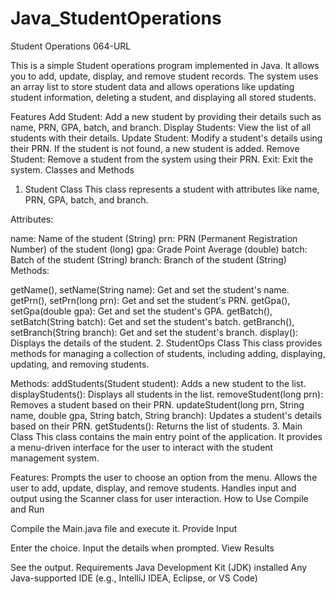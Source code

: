 # Java_StudentOperations
Student Operations
064-URL

This is a simple Student operations program implemented in Java. It allows you to add, update, display, and remove student records. The system uses an array list to store student data and allows operations like updating student information, deleting a student, and displaying all stored students.

Features
Add Student: Add a new student by providing their details such as name, PRN, GPA, batch, and branch.
Display Students: View the list of all students with their details.
Update Student: Modify a student's details using their PRN. If the student is not found, a new student is added.
Remove Student: Remove a student from the system using their PRN.
Exit: Exit the system.
Classes and Methods
1. Student Class
This class represents a student with attributes like name, PRN, GPA, batch, and branch.

Attributes:

name: Name of the student (String)
prn: PRN (Permanent Registration Number) of the student (long)
gpa: Grade Point Average (double)
batch: Batch of the student (String)
branch: Branch of the student (String)
Methods:

getName(), setName(String name): Get and set the student's name.
getPrn(), setPrn(long prn): Get and set the student's PRN.
getGpa(), setGpa(double gpa): Get and set the student's GPA.
getBatch(), setBatch(String batch): Get and set the student's batch.
getBranch(), setBranch(String branch): Get and set the student's branch.
display(): Displays the details of the student.
2. StudentOps Class
This class provides methods for managing a collection of students, including adding, displaying, updating, and removing students.

Methods:
addStudents(Student student): Adds a new student to the list.
displayStudents(): Displays all students in the list.
removeStudent(long prn): Removes a student based on their PRN.
updateStudent(long prn, String name, double gpa, String batch, String branch): Updates a student's details based on their PRN.
getStudents(): Returns the list of students.
3. Main Class
This class contains the main entry point of the application. It provides a menu-driven interface for the user to interact with the student management system.

Features:
Prompts the user to choose an option from the menu.
Allows the user to add, update, display, and remove students.
Handles input and output using the Scanner class for user interaction.
How to Use
Compile and Run

Compile the Main.java file and execute it.
Provide Input

Enter the choice.
Input the details when prompted.
View Results

See the output.
Requirements
Java Development Kit (JDK) installed
Any Java-supported IDE (e.g., IntelliJ IDEA, Eclipse, or VS Code)
